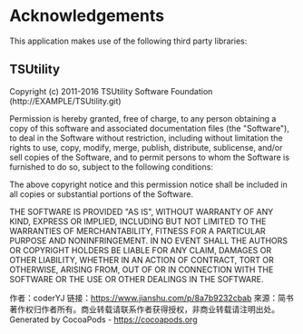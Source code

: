 # Acknowledgements
This application makes use of the following third party libraries:

## TSUtility

Copyright (c) 2011-2016 TSUtility Software Foundation (http://EXAMPLE/TSUtility.git)

Permission is hereby granted, free of charge, to any person obtaining a copy
of this software and associated documentation files (the "Software"), to deal
in the Software without restriction, including without limitation the rights
to use, copy, modify, merge, publish, distribute, sublicense, and/or sell
copies of the Software, and to permit persons to whom the Software is
furnished to do so, subject to the following conditions:

The above copyright notice and this permission notice shall be included in
all copies or substantial portions of the Software.

THE SOFTWARE IS PROVIDED "AS IS", WITHOUT WARRANTY OF ANY KIND, EXPRESS OR
IMPLIED, INCLUDING BUT NOT LIMITED TO THE WARRANTIES OF MERCHANTABILITY,
FITNESS FOR A PARTICULAR PURPOSE AND NONINFRINGEMENT. IN NO EVENT SHALL THE
AUTHORS OR COPYRIGHT HOLDERS BE LIABLE FOR ANY CLAIM, DAMAGES OR OTHER
LIABILITY, WHETHER IN AN ACTION OF CONTRACT, TORT OR OTHERWISE, ARISING FROM,
OUT OF OR IN CONNECTION WITH THE SOFTWARE OR THE USE OR OTHER DEALINGS IN
THE SOFTWARE.

作者：coderYJ
链接：https://www.jianshu.com/p/8a7b9232cbab
來源：简书
著作权归作者所有。商业转载请联系作者获得授权，非商业转载请注明出处。
Generated by CocoaPods - https://cocoapods.org
